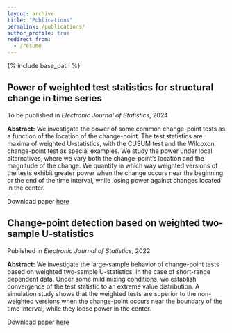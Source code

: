 ```yaml
---
layout: archive
title: "Publications"
permalink: /publications/
author_profile: true
redirect_from:
  - /resume
---
```


{% include base_path %}

Power of weighted test statistics for structural change in time series
------
To be published in *Electronic Journal of Statistics*, 2024

**Abstract:** We investigate the power of some common change-point tests as a function of the location of the change-point. The test statistics are maxima of weighted U-statistics, with the CUSUM test and the Wilcoxon change-point test as special examples. We study the power under local alternatives, where we vary both the change-point’s location and the magnitude of the change. We quantify in which way weighted versions of the tests exhibit greater power when the change occurs near the beginning or the end of the time interval, while losing power against changes located in the center.

Download paper [here](https://arxiv.org/abs/2302.08795)


Change-point detection based on weighted two-sample U-statistics
------
Published in *Electronic Journal of Statistics*, 2022

**Abstract:** We investigate the large-sample behavior of change-point tests based on weighted two-sample U-statistics, in the case of short-range dependent data. Under some mild mixing conditions, we establish convergence of the test statistic to an extreme value distribution. A simulation study shows that the weighted tests are superior to the non-weighted versions when the change-point occurs near the boundary of the time interval, while they loose power in the center.

Download paper [here](https://projecteuclid.org/journals/electronic-journal-of-statistics/volume-16/issue-1)
